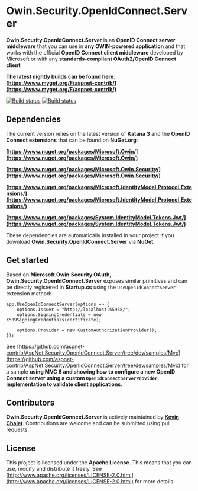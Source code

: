 Owin.Security.OpenIdConnect.Server
==================================

**Owin.Security.OpenIdConnect.Server** is an **OpenID Connect server middleware** that you can use in **any OWIN-powered application** and that works with the official **OpenID Connect client middleware** developed by Microsoft or with any **standards-compliant OAuth2/OpenID Connect client**.

**The latest nightly builds can be found here**: **[https://www.myget.org/F/aspnet-contrib/](https://www.myget.org/F/aspnet-contrib/)**

[![Build status](https://ci.appveyor.com/api/projects/status/tyenw4ffs00j4sav/branch/dev?svg=true)](https://ci.appveyor.com/project/aspnet-contrib/aspnet-security-openidconnect-server/branch/dev)
[![Build status](https://travis-ci.org/aspnet-contrib/AspNet.Security.OpenIdConnect.Server.svg?branch=dev)](https://travis-ci.org/aspnet-contrib/AspNet.Security.OpenIdConnect.Server)

## Dependencies

The current version relies on the latest version of **Katana 3** and the **OpenID Connect extensions** that can be found on **NuGet.org**:

**[https://www.nuget.org/packages/Microsoft.Owin/](https://www.nuget.org/packages/Microsoft.Owin/)**

**[https://www.nuget.org/packages/Microsoft.Owin.Security/](https://www.nuget.org/packages/Microsoft.Owin.Security/)**

**[https://www.nuget.org/packages/Microsoft.IdentityModel.Protocol.Extensions/](https://www.nuget.org/packages/Microsoft.IdentityModel.Protocol.Extensions/)**

**[https://www.nuget.org/packages/System.IdentityModel.Tokens.Jwt/](https://www.nuget.org/packages/System.IdentityModel.Tokens.Jwt/)**

These dependencies are automatically installed in your project if you download **Owin.Security.OpenIdConnect.Server** via **NuGet**.

## Get started

Based on **Microsoft.Owin.Security.OAuth**, **Owin.Security.OpenIdConnect.Server** exposes similar primitives and can be directly registered in **Startup.cs** using the `UseOpenIdConnectServer` extension method:

    app.UseOpenIdConnectServer(options => {
        options.Issuer = "http://localhost:55938/";
        options.SigningCredentials = new X509SigningCredentials(certificate);
    
        options.Provider = new CustomAuthorizationProvider();
    });

See [https://github.com/aspnet-contrib/AspNet.Security.OpenIdConnect.Server/tree/dev/samples/Mvc](https://github.com/aspnet-contrib/AspNet.Security.OpenIdConnect.Server/tree/dev/samples/Mvc) for a sample **using MVC 6 and showing how to configure a new OpenID Connect server using a custom `OpenIdConnectServerProvider` implementation to validate client applications**.

## Contributors

**Owin.Security.OpenIdConnect.Server** is actively maintained by **[Kévin Chalet](https://github.com/PinpointTownes)**. Contributions are welcome and can be submitted using pull requests.

## License

This project is licensed under the **Apache License**. This means that you can use, modify and distribute it freely. See [http://www.apache.org/licenses/LICENSE-2.0.html](http://www.apache.org/licenses/LICENSE-2.0.html) for more details.